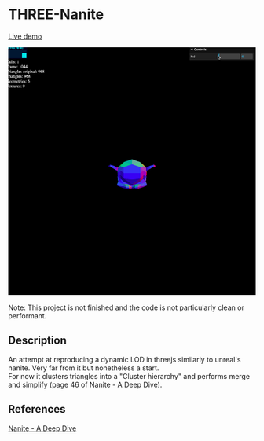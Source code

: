 # THREE-Nanite
[Live demo](https://aifanatic.github.io/three-nanite/dist/index.html)
<p align=center>
<img src="./screenshots/showcase.gif">
</p>

Note: This project is not finished and the code is not particularly clean or performant.

## Description
An attempt at reproducing a dynamic LOD in threejs similarly to unreal's nanite.
Very far from it but nonetheless a start.
<br>
For now it clusters triangles into a "Cluster hierarchy" and performs merge and simplify (page 46 of Nanite - A Deep Dive).

## References
[Nanite - A Deep Dive](https://advances.realtimerendering.com/s2021/Karis_Nanite_SIGGRAPH_Advances_2021_final.pdf)